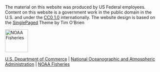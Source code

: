 The material on this website was produced by US Federal employees. Content on this website is a government work in the public domain in the U.S. and under the [CC0 1.0](https://creativecommons.org/publicdomain/zero/1.0/) internationally.
The website design is based on the [SinglePaged](https://github.com/t413/SinglePaged) Theme by Tim O'Brien 

<div style="float: left;">
<img src="https://raw.githubusercontent.com/nmfs-general-modeling-tools/nmfspalette/main/man/figures/noaa-fisheries-rgb-2line-horizontal-small.png" height="75px" alt="NOAA Fisheries" style="height: 75px;"> 

<p><a href="https://www.commerce.gov/">U.S. Department of Commerce</a> | <a href="https://www.noaa.gov">National Oceanographic and Atmospheric Administration</a> | <a href="https://www.fisheries.noaa.gov/">NOAA Fisheries</a></p>

</div>


